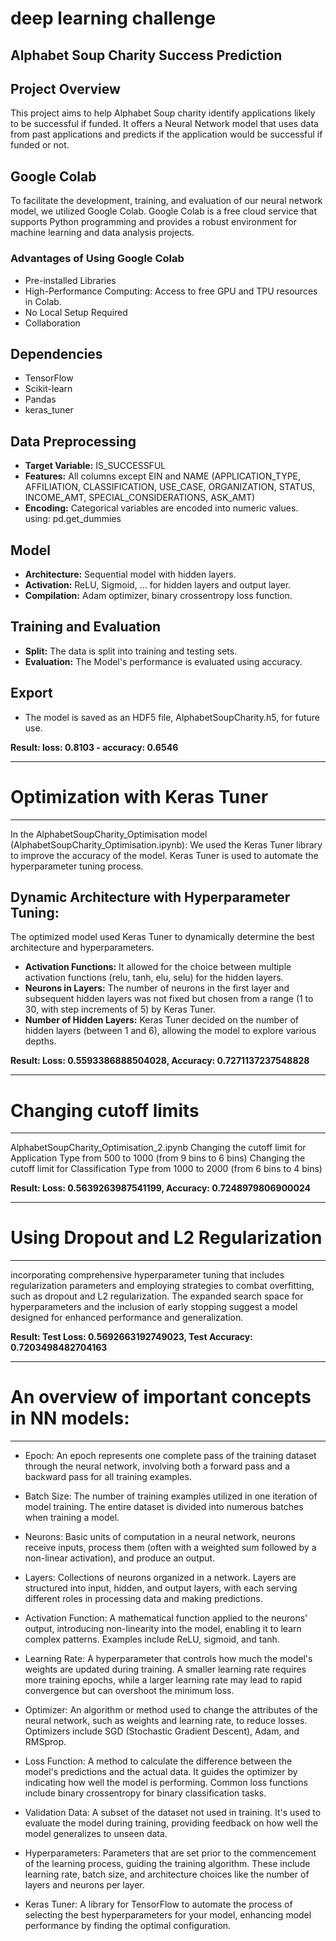 # deep learning challenge
## Alphabet Soup Charity Success Prediction

## Project Overview
This project aims to help Alphabet Soup charity identify applications likely to be successful if funded. It offers a Neural Network model that uses data from past applications and predicts if the application would be successful if funded or not.


## Google Colab
To facilitate the development, training, and evaluation of our neural network model, we utilized Google Colab. 
Google Colab is a free cloud service that supports Python programming and provides a robust environment for machine learning and data analysis projects.

### Advantages of Using Google Colab
- Pre-installed Libraries
- High-Performance Computing: Access to free GPU and TPU resources in Colab.
- No Local Setup Required
- Collaboration

  
## Dependencies
- TensorFlow
- Scikit-learn
- Pandas
- keras_tuner


## Data Preprocessing
- **Target Variable:** IS_SUCCESSFUL
- **Features:** All columns except EIN and NAME (APPLICATION_TYPE,	AFFILIATION,	CLASSIFICATION,	USE_CASE,	ORGANIZATION,	STATUS,	INCOME_AMT,	SPECIAL_CONSIDERATIONS, ASK_AMT)
- **Encoding:** Categorical variables are encoded into numeric values. using: pd.get_dummies

## Model
- **Architecture:** Sequential model with hidden layers.
- **Activation:** ReLU, Sigmoid, ...  for hidden layers and output layer.
- **Compilation:** Adam optimizer, binary crossentropy loss function.

## Training and Evaluation
- **Split:** The data is split into training and testing sets.
- **Evaluation:** The Model's performance is evaluated using accuracy.

## Export
- The model is saved as an HDF5 file, AlphabetSoupCharity.h5, for future use.

**Result: loss: 0.8103 - accuracy: 0.6546**
**************************************
# Optimization with Keras Tuner
**************************************
In the AlphabetSoupCharity_Optimisation model (AlphabetSoupCharity_Optimisation.ipynb):
We used the Keras Tuner library to improve the accuracy of the model. Keras Tuner is used to automate the hyperparameter tuning process.
## Dynamic Architecture with Hyperparameter Tuning: 
The optimized model used Keras Tuner to dynamically determine the best architecture and hyperparameters.
- **Activation Functions:** It allowed for the choice between multiple activation functions (relu, tanh, elu, selu) for the hidden layers.
- **Neurons in Layers:** The number of neurons in the first layer and subsequent hidden layers was not fixed but chosen from a range (1 to 30, with step increments of 5) by Keras Tuner.
- **Number of Hidden Layers:** Keras Tuner decided on the number of hidden layers (between 1 and 6), allowing the model to explore various depths.

**Result: Loss: 0.5593386888504028, Accuracy: 0.7271137237548828** 

**************************************
# Changing cutoff limits
**************************************
AlphabetSoupCharity_Optimisation_2.ipynb 
Changing the cutoff limit for Application Type from 500 to 1000 (from 9 bins to 6 bins) 
Changing the cutoff limit for Classification Type from 1000 to 2000 (from 6 bins to 4 bins) 

**Result: Loss: 0.5639263987541199, Accuracy: 0.7248979806900024** 



**************************************
# Using Dropout and L2 Regularization
**************************************
incorporating comprehensive hyperparameter tuning that includes regularization parameters and employing strategies to combat overfitting, such as dropout and L2 regularization. The expanded search space for hyperparameters and the inclusion of early stopping suggest a model designed for enhanced performance and generalization. 


**Result: Test Loss: 0.5692663192749023, Test Accuracy: 0.7203498482704163**
**************************************
# An overview of important concepts in NN models:
**************************************
- Epoch: An epoch represents one complete pass of the training dataset through the neural network, involving both a forward pass and a backward pass for all training examples.

- Batch Size: The number of training examples utilized in one iteration of model training. The entire dataset is divided into numerous batches when training a model.

- Neurons: Basic units of computation in a neural network, neurons receive inputs, process them (often with a weighted sum followed by a non-linear activation), and produce an output.

- Layers: Collections of neurons organized in a network. Layers are structured into input, hidden, and output layers, with each serving different roles in processing data and making predictions.

- Activation Function: A mathematical function applied to the neurons' output, introducing non-linearity into the model, enabling it to learn complex patterns. Examples include ReLU, sigmoid, and tanh.

- Learning Rate: A hyperparameter that controls how much the model's weights are updated during training. A smaller learning rate requires more training epochs, while a larger learning rate may lead to rapid convergence but can overshoot the minimum loss.

- Optimizer: An algorithm or method used to change the attributes of the neural network, such as weights and learning rate, to reduce losses. Optimizers include SGD (Stochastic Gradient Descent), Adam, and RMSprop.

- Loss Function: A method to calculate the difference between the model's predictions and the actual data. It guides the optimizer by indicating how well the model is performing. Common loss functions include binary crossentropy for binary classification tasks.

- Validation Data: A subset of the dataset not used in training. It's used to evaluate the model during training, providing feedback on how well the model generalizes to unseen data.

- Hyperparameters: Parameters that are set prior to the commencement of the learning process, guiding the training algorithm. These include learning rate, batch size, and architecture choices like the number of layers and neurons per layer.

- Keras Tuner: A library for TensorFlow to automate the process of selecting the best hyperparameters for your model, enhancing model performance by finding the optimal configuration.
  
